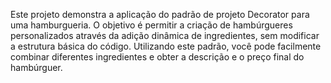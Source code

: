 Este projeto demonstra a aplicação do padrão de projeto Decorator para uma hamburgueria. O objetivo é permitir a criação de hambúrgueres personalizados através da adição dinâmica de ingredientes, sem modificar a estrutura básica do código. Utilizando este padrão, você pode facilmente combinar diferentes ingredientes e obter a descrição e o preço final do hambúrguer.
